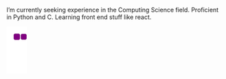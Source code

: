 I’m currently seeking experience in the Computing Science field.
Proficient in Python and C.
Learning front end stuff like react.

![snake gif](https://github.com/LeCitrus/LeCitrus/blob/output/github-contribution-grid-snake.gif)

